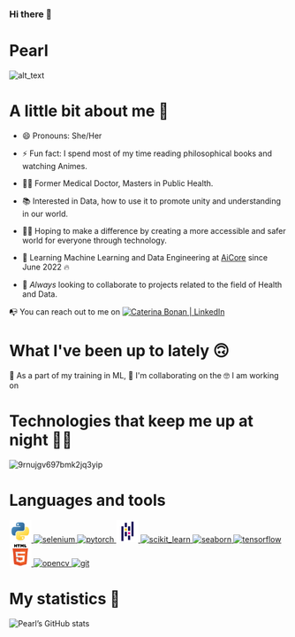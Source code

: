 ### Hi there 👋

<!--
**pearlroys/pearlroys** is a ✨ _special_ ✨ repository because its `README.md` (this file) appears on your GitHub profile.

Here are some ideas to get you started:

- 🔭 I’m currently working on ...
- 🌱 I’m currently learning ...
- 👯 I’m looking to collaborate on ...
- 🤔 I’m looking for help with ...
- 💬 Ask me about ...
- 📫 How to reach me: ...
- 😄 Pronouns: ...
- ⚡ Fun fact: I spend most of my time reading philosophical books and watching Animes.
-->


# Pearl
![alt_text](images/banner.jpeg)

# A little bit about me 👀
- 😄 Pronouns: She/Her
- ⚡ Fun fact: I spend most of my time reading philosophical books and watching Animes.

- 👩‍🎓 Former Medical Doctor, Masters in Public Health.

- 📚 Interested in Data, how to use it to promote unity and understanding in our world.

- 🧑‍🦽 Hoping to make a difference by creating a more accessible and safer world for everyone through technology.

- 🌱 Learning Machine Learning and Data Engineering at [AiCore](https://www.theaicore.com) since June 2022 🔥

- 💞️ *Always* looking to collaborate to projects related to the field of Health and Data.


📭 You can reach out to me on <a href="https://www.linkedin.com/in/eden-roys-049305175/"><img align="!" src="https://raw.githubusercontent.com/yushi1007/yushi1007/main/images/linkedin.svg" alt="Caterina Bonan | LinkedIn" width="21px"/></a> 

# What I've been up to lately 🙃

🤖 As a part of my training in ML, 
👀 I'm collaborating on the 
🤓 I am working on 

# Technologies that keep me up at night 🤦‍♀️

![9rnujgv697bmk2jq3yip](https://user-images.githubusercontent.com/103274172/206274495-c1fcce82-9644-40a6-88fb-513873d899c1.png)


# Languages and tools

<p align="left"> <a href="https://www.python.org" target="_blank" rel="noreferrer"> <img src="https://raw.githubusercontent.com/devicons/devicon/master/icons/python/python-original.svg" alt="python" width="40" height="40"/> </a> <a href="https://www.selenium.dev" target="_blank" rel="noreferrer"> <img src="https://raw.githubusercontent.com/detain/svg-logos/780f25886640cef088af994181646db2f6b1a3f8/svg/selenium-logo.svg" alt="selenium" width="40" height="40"/> </a> <a href="https://pytorch.org/" target="_blank" rel="noreferrer"> <img src="https://www.vectorlogo.zone/logos/pytorch/pytorch-icon.svg" alt="pytorch" width="40" height="40"/> </a> <a href="https://pandas.pydata.org/" target="_blank" rel="noreferrer"> <img src="https://raw.githubusercontent.com/devicons/devicon/2ae2a900d2f041da66e950e4d48052658d850630/icons/pandas/pandas-original.svg" alt="pandas" width="40" height="40"/> </a> <a href="https://scikit-learn.org/" target="_blank" rel="noreferrer"> <img src="https://upload.wikimedia.org/wikipedia/commons/0/05/Scikit_learn_logo_small.svg" alt="scikit_learn" width="40" height="40"/> </a> <a href="https://seaborn.pydata.org/" target="_blank" rel="noreferrer"> <img src="https://seaborn.pydata.org/_images/logo-mark-lightbg.svg" alt="seaborn" width="40" height="40"/> </a> <a href="https://www.tensorflow.org" target="_blank" rel="noreferrer"> <img src="https://www.vectorlogo.zone/logos/tensorflow/tensorflow-icon.svg" alt="tensorflow" width="40" height="40"/> </a> <a href="https://www.w3.org/html/" target="_blank" rel="noreferrer"> <img src="https://raw.githubusercontent.com/devicons/devicon/master/icons/html5/html5-original-wordmark.svg" alt="html5" width="40" height="40"/> </a> <a href="https://opencv.org/" target="_blank" rel="noreferrer"> <img src="https://www.vectorlogo.zone/logos/opencv/opencv-icon.svg" alt="opencv" width="40" height="40"/> </a> <a href="https://git-scm.com/" target="_blank" rel="noreferrer"> <img src="https://www.vectorlogo.zone/logos/git-scm/git-scm-icon.svg" alt="git" width="40" height="40"/> </a> </p>

# My statistics 🏅

![Pearl’s GitHub stats](https://github-readme-stats.vercel.app/api?username=pearlroys&theme=omni&show_icons=radical)




